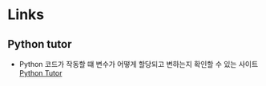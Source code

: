 # Links
## Python tutor
- Python 코드가 작동할 떄 변수가 어떻게 할당되고 변하는지 확인할 수 있는 사이트 </br>
[Python Tutor](https://pythontutor.com/)
